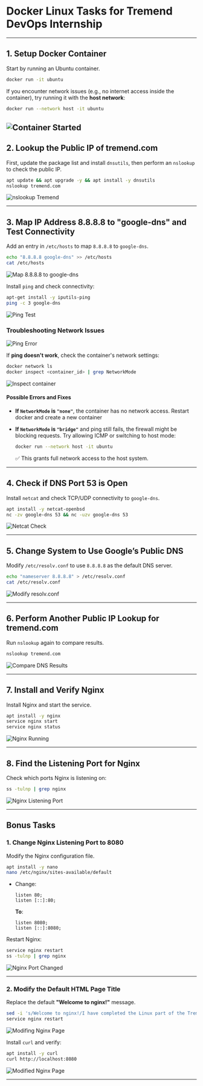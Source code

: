 # Docker Linux Tasks for Tremend DevOps Internship

---

## 1. Setup Docker Container
Start by running an Ubuntu container.

```sh
docker run -it ubuntu
```

If you encounter network issues (e.g., no internet access inside the container), try running it with the **host network**:

```sh
docker run --network host -it ubuntu
```

![Container Started](img/1.png)
---

## 2. Lookup the Public IP of tremend.com
First, update the package list and install `dnsutils`, then perform an `nslookup` to check the public IP.

```sh
apt update && apt upgrade -y && apt install -y dnsutils
nslookup tremend.com
```

![nslookup Tremend](img/2.png)

---

## 3. Map IP Address 8.8.8.8 to "google-dns" and Test Connectivity
Add an entry in `/etc/hosts` to map `8.8.8.8` to `google-dns`.

```sh
echo "8.8.8.8 google-dns" >> /etc/hosts
cat /etc/hosts
```

![Map 8.8.8.8 to google-dns](img/3.png)

Install `ping` and check connectivity:

```sh
apt-get install -y iputils-ping
ping -c 3 google-dns
```

![Ping Test](img/6.png)

### Troubleshooting Network Issues

![Ping Error](img/4.png)

If **ping doesn't work**, check the container's network settings:

```sh
docker network ls
docker inspect <container_id> | grep NetworkMode
```

![Inspect container](img/5.png)

#### Possible Errors and Fixes

- **If `NetworkMode` is `"none"`**, the container has no network access. Restart docker and create a new container

- **If `NetworkMode` is `"bridge"`** and ping still fails, the firewall might be blocking requests. Try allowing ICMP or switching to host mode:
  ```sh
  docker run --network host -it ubuntu
  ```
  ✅ This grants full network access to the host system.

---

## 4. Check if DNS Port 53 is Open
Install `netcat` and check TCP/UDP connectivity to `google-dns`.

```sh
apt install -y netcat-openbsd
nc -zv google-dns 53 && nc -uzv google-dns 53
```

![Netcat Check](img/7.png)

---

## 5. Change System to Use Google’s Public DNS
Modify `/etc/resolv.conf` to use `8.8.8.8` as the default DNS server.

```sh
echo "nameserver 8.8.8.8" > /etc/resolv.conf
cat /etc/resolv.conf
```

![Modify resolv.conf](img/8.png)

---

## 6. Perform Another Public IP Lookup for tremend.com
Run `nslookup` again to compare results.

```sh
nslookup tremend.com
```

![Compare DNS Results](img/9.png)

---

## 7. Install and Verify Nginx
Install Nginx and start the service.

```sh
apt install -y nginx
service nginx start
service nginx status
```

![Nginx Running](img/10.png)

---

## 8. Find the Listening Port for Nginx
Check which ports Nginx is listening on:

```sh
ss -tulnp | grep nginx
```

![Nginx Listening Port](img/11.png)

---

## Bonus Tasks

### 1. Change Nginx Listening Port to 8080
Modify the Nginx configuration file.

```sh
apt install -y nano
nano /etc/nginx/sites-available/default
```

- Change:
  ```nginx
  listen 80;
  listen [::]:80;
  ```
  **To**:
  ```nginx
  listen 8080;
  listen [::]:8080;
  ```

Restart Nginx:

```sh
service nginx restart
ss -tulnp | grep nginx
```

![Nginx Port Changed](img/12.png)

---

### 2. Modify the Default HTML Page Title
Replace the default **"Welcome to nginx!"** message.

```sh
sed -i 's/Welcome to nginx!/I have completed the Linux part of the Tremend DevOps internship project/' /var/www/html/index.nginx-debian.html
service nginx restart
```

![Modifing Nginx Page](img/13.png)

Install `curl` and verify:

```sh
apt install -y curl
curl http://localhost:8080
```

![Modified Nginx Page](img/14.png)

---